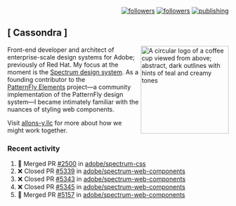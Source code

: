 <p align="right"><a rel="me" href="https://front-end.social/@castastrophe">
    <img alt="followers" title="Follow me on Mastodon" src="https://img.shields.io/mastodon/follow/109297102751309835?domain=https%3A%2F%2Ffront-end.social&label=Follow&logo=mastodon&logoColor=white&style=for-the-badge&labelColor=008080&color=006969"/></a>
  <a href="https://codepen.io/castastrophe/">
    <img alt="followers" title="Follow me on CodePen" src="https://img.shields.io/badge/23-1?color=640464&labelColor=7c007c&style=for-the-badge&logo=codepen&label=Follow"/></a>
<a href="https://castastrophe.medium.com/">
    <img alt="publishing" title="View articles on Medium" src="https://img.shields.io/badge/107-1?color=666&labelColor=444&label=subscribe&logo=medium&logoColor=white&style=for-the-badge"/></a>
</p>

## [&nbsp;Cassondra&nbsp;]

<img align="right" src="https://github-production-user-asset-6210df.s3.amazonaws.com/1840295/253016758-ba468774-1cd3-42c2-8f43-947b5eeb5edf.png" height="200" alt="A circular logo of a coffee cup viewed from above; abstract, dark outlines with hints of teal and creamy tones">

Front-end developer and architect of enterprise-scale design systems for Adobe; previously of Red Hat. My focus at the moment is the [Spectrum design system](https://github.com/adobe/spectrum-css). As a founding contributor to the [PatternFly&nbsp;Elements](https://github.com/patternfly/patternfly-elements) project&mdash;a community implementation of the PatternFly design system&mdash;I became intimately familiar with the nuances of styling web components.

Visit [allons-y.llc](http://allons-y.llc/) for more about how we might work together.

### Recent activity

<!--START_SECTION:activity-->
1. 🎉 Merged PR [#2500](https://github.com/adobe/spectrum-css/pull/2500) in [adobe/spectrum-css](https://github.com/adobe/spectrum-css)
2. ❌ Closed PR [#5339](https://github.com/adobe/spectrum-web-components/pull/5339) in [adobe/spectrum-web-components](https://github.com/adobe/spectrum-web-components)
3. ❌ Closed PR [#5343](https://github.com/adobe/spectrum-web-components/pull/5343) in [adobe/spectrum-web-components](https://github.com/adobe/spectrum-web-components)
4. ❌ Closed PR [#5345](https://github.com/adobe/spectrum-web-components/pull/5345) in [adobe/spectrum-web-components](https://github.com/adobe/spectrum-web-components)
5. 🎉 Merged PR [#5157](https://github.com/adobe/spectrum-web-components/pull/5157) in [adobe/spectrum-web-components](https://github.com/adobe/spectrum-web-components)
<!--END_SECTION:activity-->

